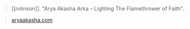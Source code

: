 > [[rolinson]]. "Arya Akasha Arka – Lighting The Flamethrower of Faith".

> [aryaakasha.com](https://aryaakasha.com/2020/07/24/arya-akasha-arka-lighting-the-flamethrower-of-faith/)
